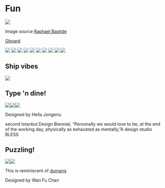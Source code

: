 # Fun

<img src=/pub/pix/circle-kbd.avif>

Image source [Raphael Bastide](//github.com/raphaelbastide)

[Gboard](https://youtu.be/9G3DWHf1xX0)

<img src=/pub/pix/long-kbd1.jpg>
<img src=/pub/pix/long-kbd2.jpg>
<img src=/pub/pix/long-kbd4.jpg>
<img src=/pub/pix/long-kbd5.jpg>
<img src=/pub/pix/long-kbd6.jpg>
<img src=/pub/pix/long-kbd7.jpg>
<img src=/pub/pix/long-kbd8.jpg>
<img src=/pub/pix/long-kbd9.png>

<img src=/pub/pix/waffle-kbd.jpg>

<img src=/pub/pix/capybara-desk.avif>

## Ship vibes

<img src=/pub/pix/ship-footpedal.avif>

## Type 'n dine!

<img src=/pub/pix/plate-between-keyboard1.avif><img src=/pub/pix/plate-between-keyboard2.avif><img src=/pub/pix/plate-between-keyboard3.avif>

Designed by Hella Jongeriu

second Istanbul Design Biennial, “Personally we would love to be, at the end of the working day, physically as exhausted as mentally,”A
design studio BLESS

## Puzzling!

<img src=/pub/pix/puzzle-kbd1.jpg><img src=/pub/pix/puzzle-kbd2.jpg>

This is reminiscent of [dumang](//xahlee.info/kbd/dumang-dk6.html)

Designed by Wan Fu Chan

